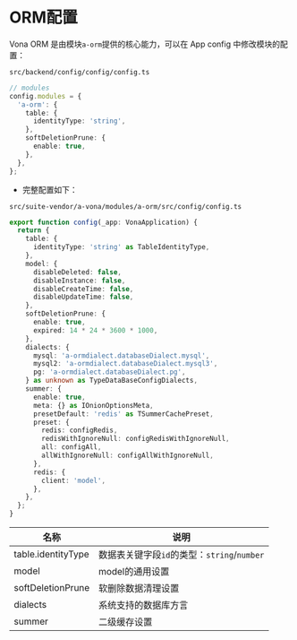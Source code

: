 # ORM配置

Vona ORM 是由模块`a-orm`提供的核心能力，可以在 App config 中修改模块的配置：

`src/backend/config/config/config.ts`

``` typescript
// modules
config.modules = {
  'a-orm': {
    table: {
      identityType: 'string',
    },
    softDeletionPrune: {
      enable: true,
    },
  },
};
```

* 完整配置如下：

`src/suite-vendor/a-vona/modules/a-orm/src/config/config.ts`

``` typescript
export function config(_app: VonaApplication) {
  return {
    table: {
      identityType: 'string' as TableIdentityType,
    },
    model: {
      disableDeleted: false,
      disableInstance: false,
      disableCreateTime: false,
      disableUpdateTime: false,
    },
    softDeletionPrune: {
      enable: true,
      expired: 14 * 24 * 3600 * 1000,
    },
    dialects: {
      mysql: 'a-ormdialect.databaseDialect.mysql',
      mysql2: 'a-ormdialect.databaseDialect.mysql3',
      pg: 'a-ormdialect.databaseDialect.pg',
    } as unknown as TypeDataBaseConfigDialects,
    summer: {
      enable: true,
      meta: {} as IOnionOptionsMeta,
      presetDefault: 'redis' as TSummerCachePreset,
      preset: {
        redis: configRedis,
        redisWithIgnoreNull: configRedisWithIgnoreNull,
        all: configAll,
        allWithIgnoreNull: configAllWithIgnoreNull,
      },
      redis: {
        client: 'model',
      },
    },
  };
}
```

|名称|说明|
|--|--|
|table.identityType|数据表关键字段`id`的类型：`string`/`number`|
|model|model的通用设置|
|softDeletionPrune|软删除数据清理设置|
|dialects|系统支持的数据库方言|
|summer|二级缓存设置|
